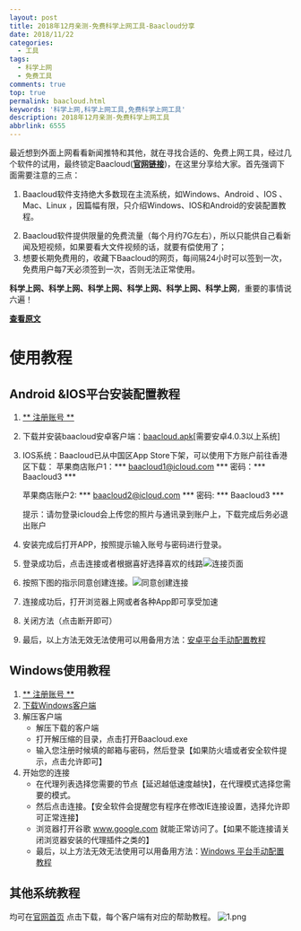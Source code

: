 ```yaml
---
layout: post
title: 2018年12月亲测-免费科学上网工具-Baacloud分享
date: 2018/11/22
categories:
  - 工具
tags:
  - 科学上网
  - 免费工具
comments: true
top: true
permalink: baacloud.html
keywords: '科学上网,科学上网工具,免费科学上网工具'
description: 2018年12月亲测-免费科学上网工具
abbrlink: 6555
---
```


最近想到外面上网看看新闻推特和其他，就在寻找合适的、免费上网工具，经过几个软件的试用，最终锁定Baacloud([**官网链接**](http://baa.im/523610))，在这里分享给大家。首先强调下面需要注意的三点：

 1. Baacloud软件支持绝大多数现在主流系统，如Windows、Android 、IOS 、Mac、Linux ，因篇幅有限，只介绍Windows、IOS和Android的安装配置教程。
 <!-- more -->
 2. Baacloud软件提供限量的免费流量（每个月约7G左右），所以只能供自己看新闻及短视频，如果要看大文件视频的话，就要有偿使用了；
 3. 想要长期免费用的，收藏下Baacloud的网页，每间隔24小时可以签到一次，免费用户每7天必须签到一次，否则无法正常使用。
 
**科学上网、科学上网、科学上网、科学上网、科学上网、科学上网**，重要的事情说六遍！

[**查看原文**](https://www.zybuluo.com/buzhimingyue/note/1316517)

# 使用教程

## Android &IOS平台安装配置教程

 1. [** 注册账号 **](http://baa.im/523610)
 2. 下载并安装baacloud安卓客户端：[baacloud.apk](http://45.32.50.90:81/baacloud2.0.apk)[需要安卓4.0.3以上系统]
 3. IOS系统：Baacloud已从中国区App Store下架，可以使用下方账户前往香港区下载：
    苹果商店账户1：*** baacloud1@icloud.com ***
    密码：*** Baacloud3 ***

    苹果商店账户2: *** baacloud2@icloud.com ***
    密码: *** Baacloud3 ***

    提示：请勿登录icloud会上传您的照片与通讯录到账户上，下载完成后务必退出账户
 3. 安装完成后打开APP，按照提示输入账号与密码进行登录。
 4. 登录成功后，点击连接或者根据喜好选择喜欢的线路![连接页面](http://upload-images.jianshu.io/upload_images/14380624-94244ebfb898bbac?imageMogr2/auto-orient/strip%7CimageView2/2/w/1240)
 5. 按照下图的指示同意创建连接。![同意创建连接](http://upload-images.jianshu.io/upload_images/14380624-1c49d5b7c233b5a9.jpg?imageMogr2/auto-orient/strip%7CimageView2/2/w/1240)
 6. 连接成功后，打开浏览器上网或者各种App即可享受加速
 7. 关闭方法（点击断开即可）
 8. 最后，以上方法无效无法使用可以用备用方法：[安卓平台手动配置教程](https://www.baacloud.in/modules/help.php?p=3)

## Windows使用教程

 1. [** 注册账号 **](http://baa.im/523610) 
 2. [下载Windows客户端](http://45.32.50.90:81/Baacloud-windows2.zip)
 3. 解压客户端
	- 解压下载的客户端
	- 打开解压缩的目录，点击打开Baacloud.exe
	- 输入您注册时候填的邮箱与密码，然后登录【如果防火墙或者安全软件提示，点击允许即可】
 4. 开始您的连接
 	- 在代理列表选择您需要的节点【延迟越低速度越快】，在代理模式选择您需要的模式。
 	- 然后点击连接。【安全软件会提醒您有程序在修改IE连接设置，选择允许即可正常连接】
 	- 浏览器打开谷歌 www.google.com 就能正常访问了。【如果不能连接请关闭浏览器安装的代理插件之类的】
 	- 最后，以上方法无效无法使用可以用备用方法：[Windows 平台手动配置教程](https://www.baacloud.in/modules/help.php)

## 其他系统教程
均可在[官网首页](http://baa.im/523610)  点击下载，每个客户端有对应的帮助教程。
![1.png](https://upload-images.jianshu.io/upload_images/14380624-61669d8ce52494b1.png?imageMogr2/auto-orient/strip%7CimageView2/2/w/1240)